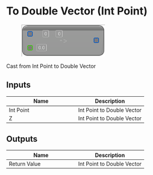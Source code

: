 # To Double Vector (Int Point)

<div align="left" data-full-width="false">

<figure><img src="To_Double_Vector_(Int_Point).png" alt=""><figcaption></figcaption></figure>

</div>

Cast from Int Point to Double Vector

## Inputs

<table>
<thead><tr><th width="170">Name</th><th>Description</th></tr></thead>
<tbody>
<tr><td>Int Point</td><td>Int Point to Double Vector</td></tr>
<tr><td>Z</td><td>Int Point to Double Vector</td></tr>
</tbody>
</table>

## Outputs

<table>
<thead><tr><th width="170">Name</th><th>Description</th></tr></thead>
<tbody>
<tr><td>Return Value</td><td>Int Point to Double Vector</td></tr>
</tbody>
</table>